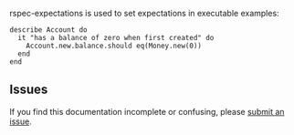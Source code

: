 rspec-expectations is used to set expectations in executable
examples:

    describe Account do
      it "has a balance of zero when first created" do
        Account.new.balance.should eq(Money.new(0))
      end
    end

## Issues

If you find this documentation incomplete or confusing, please [submit an
issue](http://github.com/rspec/rspec-expectations/issues).
